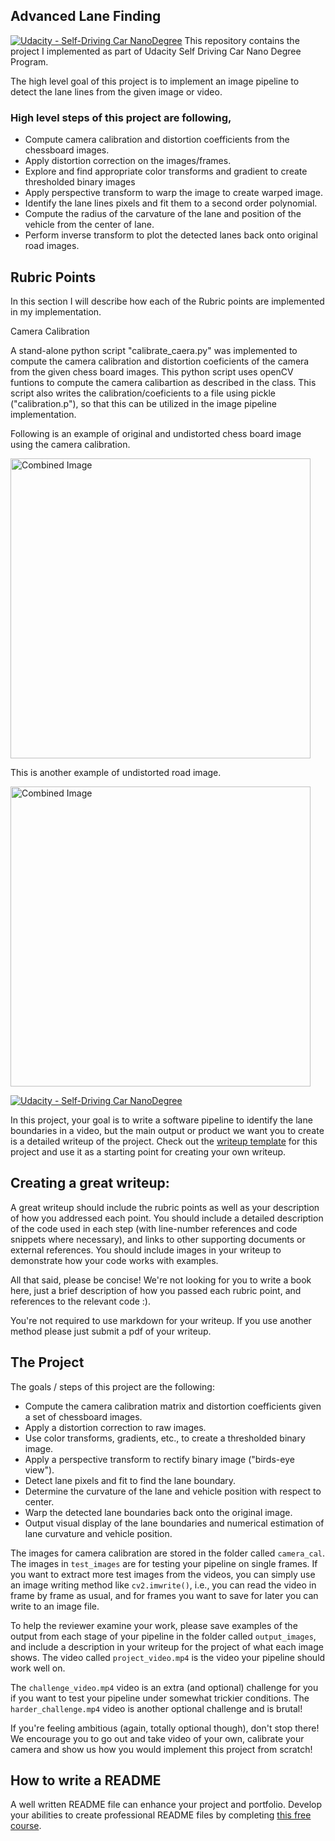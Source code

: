 ## Advanced Lane Finding

[![Udacity - Self-Driving Car NanoDegree](https://s3.amazonaws.com/udacity-sdc/github/shield-carnd.svg)](http://www.udacity.com/drive)
This repository contains the project I implemented as part of Udacity Self Driving Car Nano Degree Program.

The high level goal of this project is to implement an image pipeline to detect the lane lines from the given image or video.

### High level steps of this project are following,

* Compute camera calibration and distortion coefficients from the chessboard images.
* Apply distortion correction on the images/frames.
* Explore and find appropriate color transforms and gradient to create thresholded binary images
* Apply perspective transform to warp the image to create warped image.
* Identify the lane lines pixels and fit them to a second order polynomial.
* Compute the radius of the carvature of the lane and position of the vehicle from the center of lane.
* Perform inverse transform to plot the detected lanes back onto original road images. 

## Rubric Points 

In this section I will describe how each of the Rubric points are implemented in my implementation.

Camera Calibration 

A stand-alone python script "calibrate_caera.py" was implemented to compute the camera calibration and distortion coeficients of the camera from the given chess board images. This python script uses openCV funtions to compute the camera calibartion as described in the class. This script also writes the calibration/coeficients to a file using pickle ("calibration.p"), so that this can be utilized in the image pipeline implementation.

Following is an example of original and undistorted chess board image using the camera calibration.

<img src="output_images/undistorted_chessboard.jpg" width="480" alt="Combined Image" />

This is another example of undistorted road image.

<img src="output_images/undistorted_test1.jpg" width="480" alt="Combined Image" />









[![Udacity - Self-Driving Car NanoDegree](https://s3.amazonaws.com/udacity-sdc/github/shield-carnd.svg)](http://www.udacity.com/drive)


In this project, your goal is to write a software pipeline to identify the lane boundaries in a video, but the main output or product we want you to create is a detailed writeup of the project.  Check out the [writeup template](https://github.com/udacity/CarND-Advanced-Lane-Lines/blob/master/writeup_template.md) for this project and use it as a starting point for creating your own writeup.  

Creating a great writeup:
---
A great writeup should include the rubric points as well as your description of how you addressed each point.  You should include a detailed description of the code used in each step (with line-number references and code snippets where necessary), and links to other supporting documents or external references.  You should include images in your writeup to demonstrate how your code works with examples.  

All that said, please be concise!  We're not looking for you to write a book here, just a brief description of how you passed each rubric point, and references to the relevant code :). 

You're not required to use markdown for your writeup.  If you use another method please just submit a pdf of your writeup.

The Project
---

The goals / steps of this project are the following:

* Compute the camera calibration matrix and distortion coefficients given a set of chessboard images.
* Apply a distortion correction to raw images.
* Use color transforms, gradients, etc., to create a thresholded binary image.
* Apply a perspective transform to rectify binary image ("birds-eye view").
* Detect lane pixels and fit to find the lane boundary.
* Determine the curvature of the lane and vehicle position with respect to center.
* Warp the detected lane boundaries back onto the original image.
* Output visual display of the lane boundaries and numerical estimation of lane curvature and vehicle position.

The images for camera calibration are stored in the folder called `camera_cal`.  The images in `test_images` are for testing your pipeline on single frames.  If you want to extract more test images from the videos, you can simply use an image writing method like `cv2.imwrite()`, i.e., you can read the video in frame by frame as usual, and for frames you want to save for later you can write to an image file.  

To help the reviewer examine your work, please save examples of the output from each stage of your pipeline in the folder called `output_images`, and include a description in your writeup for the project of what each image shows.    The video called `project_video.mp4` is the video your pipeline should work well on.  

The `challenge_video.mp4` video is an extra (and optional) challenge for you if you want to test your pipeline under somewhat trickier conditions.  The `harder_challenge.mp4` video is another optional challenge and is brutal!

If you're feeling ambitious (again, totally optional though), don't stop there!  We encourage you to go out and take video of your own, calibrate your camera and show us how you would implement this project from scratch!

## How to write a README
A well written README file can enhance your project and portfolio.  Develop your abilities to create professional README files by completing [this free course](https://www.udacity.com/course/writing-readmes--ud777).

